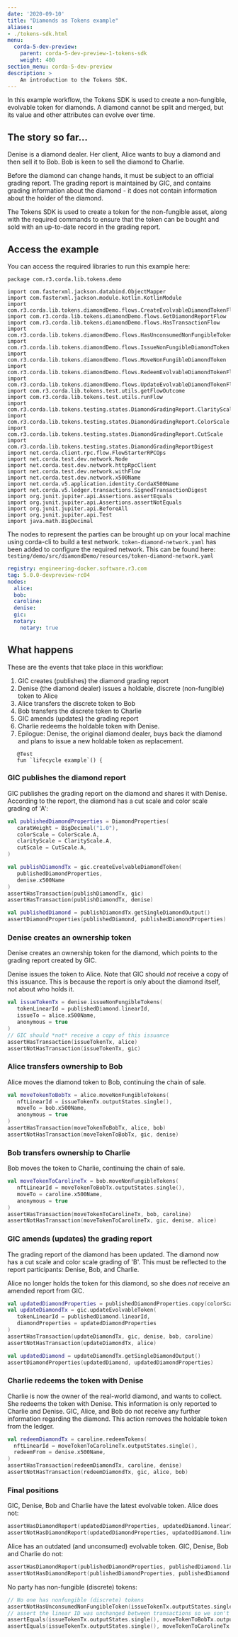 ```yaml
---
date: '2020-09-10'
title: "Diamonds as Tokens example"
aliases:
- ./tokens-sdk.html
menu:
  corda-5-dev-preview:
    parent: corda-5-dev-preview-1-tokens-sdk
    weight: 400
section_menu: corda-5-dev-preview
description: >
    An introduction to the Tokens SDK.
---
```


In this example workflow, the Tokens SDK is used to create a non-fungible, evolvable token for diamonds. A diamond cannot be split and merged, but its value and other attributes can evolve over time.

## The story so far...

Denise is a diamond dealer. Her client, Alice wants to buy a diamond and then sell it to Bob. Bob is keen to sell the diamond to Charlie.

Before the diamond can change hands, it must be subject to an official grading report. The grading report is maintained by GIC, and contains grading information about the diamond - it does not contain information about the holder of the diamond.

The Tokens SDK is used to create a token for the non-fungible asset, along with the required commands to ensure that the token can be bought and sold with an up-to-date record in the grading report.

## Access the example

You can access the required libraries to run this example here:

```
package com.r3.corda.lib.tokens.demo

import com.fasterxml.jackson.databind.ObjectMapper
import com.fasterxml.jackson.module.kotlin.KotlinModule
import com.r3.corda.lib.tokens.diamondDemo.flows.CreateEvolvableDiamondTokenFlow
import com.r3.corda.lib.tokens.diamondDemo.flows.GetDiamondReportFlow
import com.r3.corda.lib.tokens.diamondDemo.flows.HasTransactionFlow
import com.r3.corda.lib.tokens.diamondDemo.flows.HasUnconsumedNonFungibleTokenFlow
import com.r3.corda.lib.tokens.diamondDemo.flows.IssueNonFungibleDiamondToken
import com.r3.corda.lib.tokens.diamondDemo.flows.MoveNonFungibleDiamondToken
import com.r3.corda.lib.tokens.diamondDemo.flows.RedeemEvolvableDiamondTokenFlow
import com.r3.corda.lib.tokens.diamondDemo.flows.UpdateEvolvableDiamondTokenFlow
import com.r3.corda.lib.tokens.test.utils.getFlowOutcome
import com.r3.corda.lib.tokens.test.utils.runFlow
import com.r3.corda.lib.tokens.testing.states.DiamondGradingReport.ClarityScale
import com.r3.corda.lib.tokens.testing.states.DiamondGradingReport.ColorScale
import com.r3.corda.lib.tokens.testing.states.DiamondGradingReport.CutScale
import com.r3.corda.lib.tokens.testing.states.DiamondGradingReportDigest
import net.corda.client.rpc.flow.FlowStarterRPCOps
import net.corda.test.dev.network.Node
import net.corda.test.dev.network.httpRpcClient
import net.corda.test.dev.network.withFlow
import net.corda.test.dev.network.x500Name
import net.corda.v5.application.identity.CordaX500Name
import net.corda.v5.ledger.transactions.SignedTransactionDigest
import org.junit.jupiter.api.Assertions.assertEquals
import org.junit.jupiter.api.Assertions.assertNotEquals
import org.junit.jupiter.api.BeforeAll
import org.junit.jupiter.api.Test
import java.math.BigDecimal
```

The nodes to represent the parties can be brought up on your local machine using corda-cli to build a test network. `token-diamond-network.yaml` has been added to configure the required network. This can be found here: `testing/demo/src/diamondDemo/resources/token-diamond-network.yaml`

``` Yaml
registry: engineering-docker.software.r3.com
tag: 5.0.0-devpreview-rc04
nodes:
  alice:
  bob:
  caroline:
  denise:
  gic:
  notary:
    notary: true
```

## What happens

These are the events that take place in this workflow:

1. GIC creates (publishes) the diamond grading report
2. Denise (the diamond dealer) issues a holdable, discrete (non-fungible) token to Alice
3. Alice transfers the discrete token to Bob
4. Bob transfers the discrete token to Charlie
5. GIC amends (updates) the grading report
6. Charlie redeems the holdable token with Denise.
7. Epilogue: Denise, the original diamond dealer, buys back the diamond and plans to issue a new holdable token as replacement.

```*/
   @Test
   fun `lifecycle example`() {
```

### GIC publishes the diamond report

GIC publishes the grading report on the diamond and shares it with Denise. According to the report, the diamond has a cut scale and color scale grading of 'A':

``` kotlin
val publishedDiamondProperties = DiamondProperties(
   caratWeight = BigDecimal("1.0"),
   colorScale = ColorScale.A,
   clarityScale = ClarityScale.A,
   cutScale = CutScale.A,
)

val publishDiamondTx = gic.createEvolvableDiamondToken(
   publishedDiamondProperties,
   denise.x500Name
)
assertHasTransaction(publishDiamondTx, gic)
assertHasTransaction(publishDiamondTx, denise)

val publishedDiamond = publishDiamondTx.getSingleDiamondOutput()
assertDiamondProperties(publishedDiamond, publishedDiamondProperties)
```


### Denise creates an ownership token

Denise creates an ownership token for the diamond, which points to the grading report created by GIC.

Denise issues the token to Alice. Note that GIC should *not* receive a copy of this issuance. This is because the report is only about the diamond itself, not about who holds it.

``` kotlin
val issueTokenTx = denise.issueNonFungibleTokens(
   tokenLinearId = publishedDiamond.linearId,
   issueTo = alice.x500Name,
   anonymous = true
)
// GIC should *not* receive a copy of this issuance
assertHasTransaction(issueTokenTx, alice)
assertNotHasTransaction(issueTokenTx, gic)
```

### Alice transfers ownership to Bob

Alice moves the diamond token to Bob, continuing the chain of sale.

``` kotlin
val moveTokenToBobTx = alice.moveNonFungibleTokens(
   nftLinearId = issueTokenTx.outputStates.single(),
   moveTo = bob.x500Name,
   anonymous = true
)
assertHasTransaction(moveTokenToBobTx, alice, bob)
assertNotHasTransaction(moveTokenToBobTx, gic, denise)
```

### Bob transfers ownership to Charlie

Bob moves the token to Charlie, continuing the chain of sale.

```kotlin
val moveTokenToCarolineTx = bob.moveNonFungibleTokens(
   nftLinearId = moveTokenToBobTx.outputStates.single(),
   moveTo = caroline.x500Name,
   anonymous = true
)
assertHasTransaction(moveTokenToCarolineTx, bob, caroline)
assertNotHasTransaction(moveTokenToCarolineTx, gic, denise, alice)
```

### GIC amends (updates) the grading report

The grading report of the diamond has been updated. The diamond now has a cut scale and color scale grading of 'B'. This must be reflected to the report participants: Denise, Bob, and Charlie.

Alice no longer holds the token for this diamond, so she does *not* receive an amended report from GIC.

```kotlin
val updatedDiamondProperties = publishedDiamondProperties.copy(colorScale = ColorScale.B)
val updateDiamondTx = gic.updateEvolvableToken(
   tokenLinearId = publishedDiamond.linearId,
   diamondProperties = updatedDiamondProperties
)
assertHasTransaction(updateDiamondTx, gic, denise, bob, caroline)
assertNotHasTransaction(updateDiamondTx, alice)

val updatedDiamond = updateDiamondTx.getSingleDiamondOutput()
assertDiamondProperties(updatedDiamond, updatedDiamondProperties)
```

### Charlie redeems the token with Denise

Charlie is now the owner of the real-world diamond, and wants to collect. She redeems the token with Denise. This information is only reported to Charlie and Denise. GIC, Alice, and Bob do not receive any further information regarding the diamond. This action removes the holdable token from the ledger.

 ``` kotlin
val redeemDiamondTx = caroline.redeemTokens(
   nftLinearId = moveTokenToCarolineTx.outputStates.single(),
   redeemFrom = denise.x500Name,
)
assertHasTransaction(redeemDiamondTx, caroline, denise)
assertNotHasTransaction(redeemDiamondTx, gic, alice, bob)
```

### Final positions

GIC, Denise, Bob and Charlie have the latest evolvable token. Alice does not:

``` kotlin
assertHasDiamondReport(updatedDiamondProperties, updatedDiamond.linearId, gic, denise, bob, caroline)
assertNotHasDiamondReport(updatedDiamondProperties, updatedDiamond.linearId, alice)
```

Alice has an outdated (and unconsumed) evolvable token. GIC, Denise, Bob and Charlie do not:

``` kotlin
assertHasDiamondReport(publishedDiamondProperties, publishedDiamond.linearId, alice)
assertNotHasDiamondReport(publishedDiamondProperties, publishedDiamond.linearId, gic, denise, bob, caroline)
```

No party has non-fungible (discrete) tokens:

``` kotlin
// No one has nonfungible (discrete) tokens
assertNotHasUnconsumedNonFungibleToken(issueTokenTx.outputStates.single(), gic, denise, alice, bob, caroline)
// assert the linear ID was unchanged between transactions so we son't need to check for unconsumed tokens again
assertEquals(issueTokenTx.outputStates.single(), moveTokenToBobTx.outputStates.single())
assertEquals(issueTokenTx.outputStates.single(), moveTokenToCarolineTx.outputStates.single())
```
